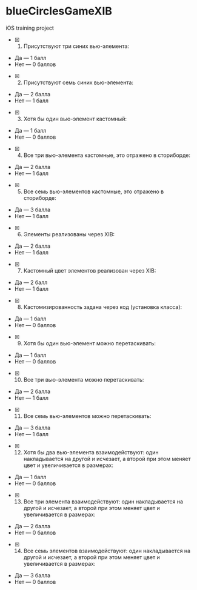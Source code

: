 # blueCirclesGameXIB
 iOS training project


- [x] 1. Присутствуют три синих вью-элемента: 
- Да — 1 балл
- Нет — 0 баллов

- [x] 2. Присутствуют семь синих вью-элемента: 
- Да — 2 балла
- Нет — 1 балл

- [x] 3. Хотя бы один вью-элемент кастомный: 
- Да — 1 балл
- Нет — 0 баллов

- [x] 4. Все три вью-элемента кастомные, это отражено в сториборде: 
- Да — 2 балла
- Нет — 1 балл

- [x] 5. Все семь вью-элементов кастомные, это отражено в сториборде:
- Да — 3 балла
- Нет — 1 балл

- [x] 6. Элементы реализованы через XIB:
- Да — 2 балла
- Нет — 1 балл

- [x] 7. Кастомный цвет элементов реализован через XIB: 
- Да — 2 балл
- Нет — 1 балл

- [x] 8. Кастомизированность задана через код (установка класса):
- Да — 1 балл
- Нет — 0 баллов

- [x] 9. Хотя бы один вью-элемент можно перетаскивать:
- Да — 1 балл
- Нет — 0 баллов

- [x] 10. Все три вью-элемента можно перетаскивать:
- Да — 2 балла
- Нет — 1 балл

- [x] 11. Все семь вью-элементов можно перетаскивать:
- Да — 3 балла
- Нет — 1 балл

- [x] 12. Хотя бы два вью-элемента взаимодействуют: один накладывается на другой и исчезает, а второй при этом меняет цвет и увеличивается в размерах:
- Да — 1 балл
- Нет — 0 баллов

- [x] 13. Все три элемента взаимодействуют: один накладывается на другой и исчезает, а второй при этом меняет цвет и увеличивается в размерах:
- Да — 2 балла
- Нет — 0 баллов

- [x] 14. Все семь элементов взаимодействуют: один накладывается на другой и исчезает, а второй при этом меняет цвет и увеличивается в размерах:
- Да — 3 балла
- Нет — 0 баллов
